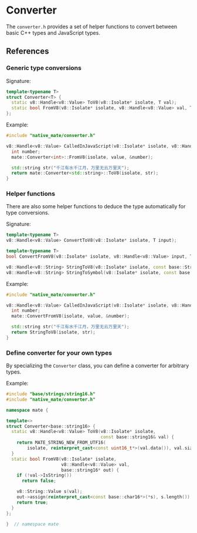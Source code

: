 # Converter

The `converter.h` provides a set of helper functions to convert between basic
C++ types and JavaScript types.

## References

### Generic type conversions

Signature:

```c++
template<typename T>
struct Converter<T> {
  static v8::Handle<v8::Value> ToV8(v8::Isolate* isolate, T val);
  static bool FromV8(v8::Isolate* isolate, v8::Handle<v8::Value> val, T* out);
};
```

Example:

```c++
#include "native_mate/converter.h"

v8::Handle<v8::Value> CalledInJavaScript(v8::Isolate* isolate, v8::Handle<v8::Value> value) {
  int number;
  mate::Converter<int>::FromV8(isolate, value, &number);

  std::string str("千江有水千江月，万里无云万里天");
  return mate::Converter<std::string>::ToV8(isolate, str);
}
```

### Helper functions

There are also some helper functions to deduce the type automatically for type
conversions.

Signature:

```c++
template<typename T>
v8::Handle<v8::Value> ConvertToV8(v8::Isolate* isolate, T input);

template<typename T>
bool ConvertFromV8(v8::Isolate* isolate, v8::Handle<v8::Value> input, T* result);

v8::Handle<v8::String> StringToV8(v8::Isolate* isolate, const base::StringPiece& input);
v8::Handle<v8::String> StringToSymbol(v8::Isolate* isolate, const base::StringPiece& input);
```

Example:

```c++
#include "native_mate/converter.h"

v8::Handle<v8::Value> CalledInJavaScript(v8::Isolate* isolate, v8::Handle<v8::Value> value) {
  int number;
  mate::ConvertFromV8(isolate, value, &number);

  std::string str("千江有水千江月，万里无云万里天");
  return StringToV8(isolate, str);
}
```

### Define converter for your own types

By specializing the `Converter` class, you can define a converter for arbitrary
types.

Example:

```c++
#include "base/strings/string16.h"
#include "native_mate/converter.h"

namespace mate {

template<>
struct Converter<base::string16> {
  static v8::Handle<v8::Value> ToV8(v8::Isolate* isolate,
                                    const base::string16& val) {
    return MATE_STRING_NEW_FROM_UTF16(
        isolate, reinterpret_cast<const uint16_t*>(val.data()), val.size());
  }
  static bool FromV8(v8::Isolate* isolate,
                     v8::Handle<v8::Value> val,
                     base::string16* out) {
    if (!val->IsString())
      return false;

    v8::String::Value s(val);
    out->assign(reinterpret_cast<const base::char16*>(*s), s.length());
    return true;
  }
};

}  // namespace mate
```
